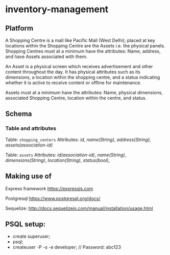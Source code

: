 # inventory-management

## Platform

A Shopping Centre is a mall like Pacific Mall (West Delhi); placed at key locations within the Shopping Centre are the Assets i.e. the physical panels. Shopping Centres must at a minimum have the attributes: Name, address, and have Assets associated with them.

An Asset is a physical screen which receives advertisement and other content throughout the day. It has physical attributes such as its dimensions, a location within the shopping centre, and a status indicating whether it is active to receive content or offline for
maintenance.

Assets must at a minimum have the attributes: Name, physical dimensions, associated Shopping Centre, location within the centre, and status.

## Schema

### Table and attributes

Table: `shopping_centers`
Attributes: _id_, _name(String)_, _address(String)_, _assets(association-id)_

Table: `assets`
Attributes: _id(association-id)_, _name(String)_, _dimensions(String)_, _location(String)_, _status(bool)_,

## Making use of

Express framework
https://expressjs.com

Postgresql
https://www.postgresql.org/docs/

Sequelize:
http://docs.sequelizejs.com/manual/installation/usage.html

## PSQL setup:

- create superuser;
- psql;
- createuser -P -s -e developer; // Password: abc123
